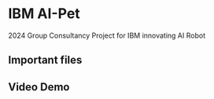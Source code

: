 # IBM AI-Pet
2024 Group Consultancy Project for IBM innovating AI Robot

## Important files


## Video Demo
